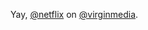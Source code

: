 Yay, <a href="http://twitter.com/netflix">@netflix</a> on <a href="http://twitter.com/virginmedia">@virginmedia</a>.